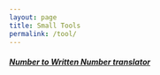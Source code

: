 ```yaml
---
layout: page
title: Small Tools
permalink: /tool/
---
```


##### [Number to Written Number translator](http://blog.meihao.us/app/tool.html)

